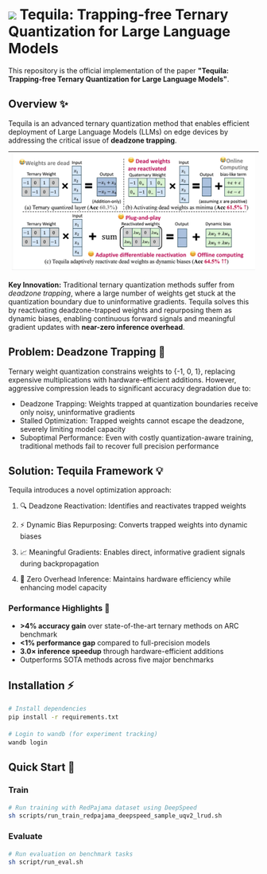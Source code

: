 # <img src="Image/teqaila.png" width="40"> Tequila: Trapping-free Ternary Quantization for Large Language Models

This repository is the official implementation of the paper **"Tequila: Trapping-free Ternary Quantization for Large Language Models"**.


## Overview ✨

Tequila is an advanced ternary quantization method that enables efficient deployment of Large Language Models (LLMs) on edge devices by addressing the critical issue of **deadzone trapping**.

| <img src="../docs/source/assets/tequila.png" width="900"> |
|:---------------------------------------------------------:|


**Key Innovation:** Traditional ternary quantization methods suffer from *deadzone trapping*, where a large number of weights get stuck at the quantization boundary due to uninformative gradients. Tequila solves this by reactivating deadzone-trapped weights and repurposing them as dynamic biases, enabling continuous forward signals and meaningful gradient updates with **near-zero inference overhead**.


## Problem: Deadzone Trapping 🎯
Ternary weight quantization constrains weights to {-1, 0, 1}, replacing expensive multiplications with hardware-efficient additions. However, aggressive compression leads to significant accuracy degradation due to:

- Deadzone Trapping: Weights trapped at quantization boundaries receive only noisy, uninformative gradients
- Stalled Optimization: Trapped weights cannot escape the deadzone, severely limiting model capacity
- Suboptimal Performance: Even with costly quantization-aware training, traditional methods fail to recover full precision performance

## Solution: Tequila Framework 💡
Tequila introduces a novel optimization approach:

1. 🔍 Deadzone Reactivation: Identifies and reactivates trapped weights

2. ⚡ Dynamic Bias Repurposing: Converts trapped weights into dynamic biases

3. 📈 Meaningful Gradients: Enables direct, informative gradient signals during backpropagation

4. 🚀 Zero Overhead Inference: Maintains hardware efficiency while enhancing model capacity


### Performance Highlights 🎯
- **>4% accuracy gain** over state-of-the-art ternary methods on ARC benchmark
- **<1% performance gap** compared to full-precision models
- **3.0× inference speedup** through hardware-efficient additions
- Outperforms SOTA methods across five major benchmarks

## Installation ⚡

```bash
# Install dependencies
pip install -r requirements.txt

# Login to wandb (for experiment tracking)
wandb login
```

## Quick Start 🚀
### Train
```bash
# Run training with RedPajama dataset using DeepSpeed
sh scripts/run_train_redpajama_deepspeed_sample_uqv2_lrud.sh
```

### Evaluate

```bash
# Run evaluation on benchmark tasks
sh script/run_eval.sh
```

